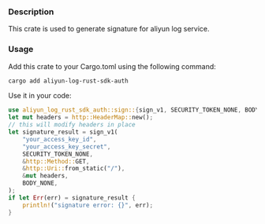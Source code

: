 ### Description
This crate is used to generate signature for aliyun log service.

### Usage
Add this crate to your Cargo.toml using the following command:
```bash
cargo add aliyun-log-rust-sdk-auth
```

Use it in your code:
```rust
use aliyun_log_rust_sdk_auth::sign::{sign_v1, SECURITY_TOKEN_NONE, BODY_NONE};
let mut headers = http::HeaderMap::new();
// this will modify headers in place
let signature_result = sign_v1(
    "your_access_key_id",
    "your_access_key_secret",
    SECURITY_TOKEN_NONE,
    &http::Method::GET,
    &http::Uri::from_static("/"),
    &mut headers,
    BODY_NONE,
);
if let Err(err) = signature_result {
    println!("signature error: {}", err);
}
```
